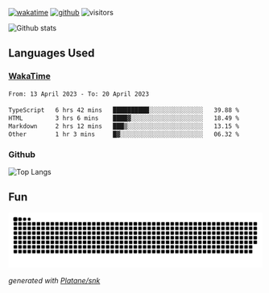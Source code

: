 [![wakatime](https://wakatime.com/badge/user/82c377cd-a54c-404c-b7df-177b313ca539.svg)](https://wakatime.com/@82c377cd-a54c-404c-b7df-177b313ca539)
[![github](https://img.shields.io/github/followers/xinthose?logo=github&style=plastic)](https://github.com/alanhamlett?tab=followers)
![visitors](https://visitor-badge.glitch.me/badge?page_id=xinthose&left_color=green&right_color=red)

![Github stats](https://github-readme-stats.vercel.app/api?username=xinthose&show_icons=true&theme=radical&count_private=true)

## Languages Used

### [WakaTime](https://wakatime.com/)
<!--START_SECTION:waka-->

```text
From: 13 April 2023 - To: 20 April 2023

TypeScript   6 hrs 42 mins   ██████████░░░░░░░░░░░░░░░   39.88 %
HTML         3 hrs 6 mins    ████▓░░░░░░░░░░░░░░░░░░░░   18.49 %
Markdown     2 hrs 12 mins   ███▒░░░░░░░░░░░░░░░░░░░░░   13.15 %
Other        1 hr 3 mins     █▓░░░░░░░░░░░░░░░░░░░░░░░   06.32 %
```

<!--END_SECTION:waka-->

### Github

![Top Langs](https://github-readme-stats.vercel.app/api/top-langs/?username=xinthose)

## Fun
![github contribution grid snake animation](https://raw.githubusercontent.com/xinthose/xinthose/output/github-contribution-grid-snake.svg)

_generated with [Platane/snk](https://github.com/Platane/snk)_
